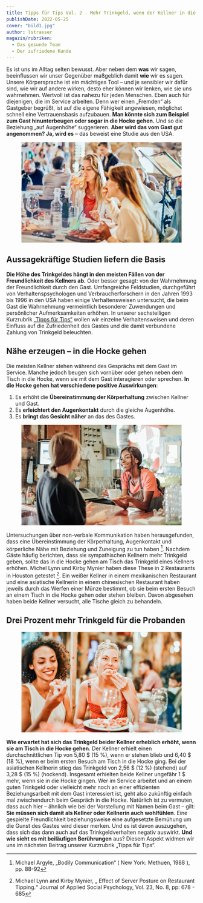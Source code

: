 ```yaml
---
title: Tipps für Tips Vol. 2 - Mehr Trinkgeld, wenn der Kellner in die Hocke geht?
publishDate: 2022-05-25
cover: "bild1.jpg"
author: lstrasser
magazin/rubriken:
  - Das gesunde Team
  - Der zufriedene Kunde
---
```


Es ist uns im Alltag selten bewusst. Aber neben dem **was** wir sagen, beeinflussen wir unser Gegenüber maßgeblich damit
**wie** wir es sagen. Unsere Körpersprache ist ein mächtiges Tool – und je sensibler wir dafür sind, wie wir auf andere
wirken, desto eher können wir lenken, wie sie uns wahrnehmen. Wertvoll ist das nahezu für jeden Menschen. Eben auch für
diejenigen, die im Service arbeiten. Denn wer einen „Fremden“ als Gastgeber begrüßt, ist auf die eigene Fähigkeit
angewiesen, möglichst schnell eine Vertrauensbasis aufzubauen. **Man könnte sich zum Beispiel zum Gast hinunterbeugen oder
sogar in die Hocke gehen.** Und so die Beziehung „auf Augenhöhe“ suggerieren. **Aber wird das vom Gast gut angenommen? Ja,
wird es** – das beweist eine Studie aus den USA.

<figure caption="" class="float right">
<img src="bild4.jpg" />
</figure>

## Aussagekräftige Studien liefern die Basis

**Die Höhe des Trinkgeldes hängt in den meisten Fällen von der Freundlichkeit des Kellners ab.** Oder besser gesagt: von der
Wahrnehmung der Freundlichkeit durch den Gast. Umfangreiche Feldstudien, durchgeführt von Verhaltenspsychologen und
Verbraucherforschern in den Jahren 1993 bis 1996 in den USA haben einige Verhaltensweisen untersucht, die beim Gast die
Wahrnehmung vermeintlich besonderer Zuwendungen und persönlicher Aufmerksamkeiten erhöhen. In unserer sechsteiligen
Kurzrubrik [„Tipps für Tips“](#../tipps_for_tips) wollen wir einzelne Verhaltensweisen und deren Einfluss auf die Zufriedenheit des Gastes und
die damit verbundene Zahlung von Trinkgeld beleuchten.

## Nähe erzeugen – in die Hocke gehen

Die meisten Kellner stehen während des Gesprächs mit dem Gast im Service. Manche jedoch beugen sich vornüber oder gehen
neben dem Tisch in die Hocke, wenn sie mit dem Gast interagieren oder sprechen. **In die Hocke gehen hat verschiedene
positive Auswirkungen**:

1. Es erhöht die **Übereinstimmung der Körperhaltung** zwischen Kellner und Gast.
2. Es **erleichtert den Augenkontakt** durch die gleiche Augenhöhe.
3. Es **bringt das Gesicht näher** an das des Gastes.

<figure caption="">
<img src="bild3.jpg" />
</figure>

Untersuchungen über non-verbale Kommunikation haben herausgefunden, dass eine Übereinstimmung der Körperhaltung,
Augenkontakt und körperliche Nähe mit Beziehung und Zuneigung zu tun haben [^1]. Nachdem Gäste häufig berichten, dass sie
sympathischen Kellnern mehr Trinkgeld geben, sollte das in die Hocke gehen am Tisch das Trinkgeld eines Kellners
erhöhen. Michel Lynn und Kirby Mynier haben diese These in 2 Restaurants in Houston getestet [^2]. Ein weißer Kellner in
einem mexikanischen Restaurant und eine asiatische Kellnerin in einem chinesischen Restaurant haben jeweils durch das
Werfen einer Münze bestimmt, ob sie beim ersten Besuch an einem Tisch in die Hocke gehen oder stehen bleiben. Davon
abgesehen haben beide Kellner versucht, alle Tische gleich zu behandeln.

## Drei Prozent mehr Trinkgeld für die Probanden

<figure caption="" class="float left">
<img src="bild5.jpg" />
</figure>

**Wie erwartet hat sich das Trinkgeld beider Kellner erheblich erhöht, wenn sie am Tisch in die Hocke gehen**. Der Kellner
erhielt einen durchschnittlichen Tip von 5,80 $ (15 \%), wenn er stehen blieb und 6,40 $ (18 %), wenn er beim ersten
Besuch am Tisch in die Hocke ging. Bei der asiatischen Kellnerin stieg das Trinkgeld von 2,56 $ (12 %) (stehend) auf
3,28 $ (15 \%) (hockend). Insgesamt erhielten beide Kellner ungefähr 1 $ mehr, wenn sie in die Hocke
gingen. Wer im Service arbeitet und an einem guten Trinkgeld oder vielleicht mehr noch an einer effizienten
Beziehungsarbeit mit dem Gast interessiert ist, geht also zukünftig einfach mal zwischendurch beim Gespräch in die
Hocke. Natürlich ist zu vermuten, dass auch hier – ähnlich wie bei der Vorstellung mit Namen beim Gast – gilt: **Sie
müssen sich damit als Kellner oder Kellnerin auch wohlfühlen**. Eine gespielte Freundlichkeit beziehungsweise eine
aufgesetzte Bemühung um die Gunst des Gastes wird dieser merken. Und es ist davon auszugehen, dass sich das dann auch
auf das Trinkgeldverhalten negativ auswirkt. **Und wie sieht es mit beiläufigen Berührungen** aus? Diesem Aspekt widmen wir
uns im nächsten Beitrag unserer Kurzrubrik „Tipps für Tips“.

[^1]: Michael Argyle, „Bodily Communication“ ( New York: Methuen, 1988 ), pp. 88-92
[^2]: Michael Lynn and Kirby Mynier, „ Effect of Server Posture on Restaurant Tipping.“ Journal of Applied Social Psychology, Vol. 23, No. 8, pp: 678 - 685
